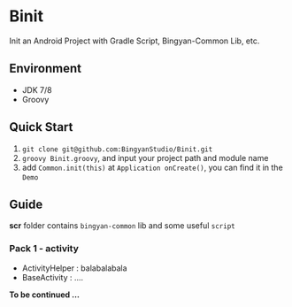 # Binit
Init an Android Project with Gradle Script, Bingyan-Common Lib, etc.


## Environment

- JDK 7/8 
- Groovy


## Quick Start

1. `git clone git@github.com:BingyanStudio/Binit.git`
2. `groovy Binit.groovy`, and input your project path and module name
3. add `Common.init(this)` at `Application onCreate()`, you can find it in the `Demo`


## Guide

**scr** folder contains `bingyan-common` lib and some useful `script`

### Pack 1 - activity

- ActivityHelper : balabalabala
- BaseActivity : ....



**To be continued ...**


